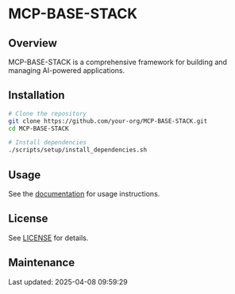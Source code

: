 # MCP-BASE-STACK

## Overview

MCP-BASE-STACK is a comprehensive framework for building and managing AI-powered applications.

## Installation

```bash
# Clone the repository
git clone https://github.com/your-org/MCP-BASE-STACK.git
cd MCP-BASE-STACK

# Install dependencies
./scripts/setup/install_dependencies.sh
```

## Usage

See the [documentation](./docs/README.md) for usage instructions.

## License

See [LICENSE](./LICENSE) for details.
## Maintenance

Last updated: 2025-04-08 09:59:29
